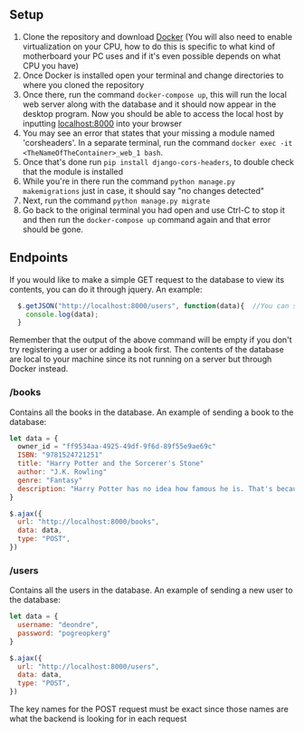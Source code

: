 ## Setup
1. Clone the repository and download [Docker](https://www.docker.com/get-started) (You will also need to enable virtualization on your CPU, how to do this is specific to what kind of motherboard your PC uses and if it's even possible depends on what CPU you have)
2. Once Docker is installed open your terminal and change directories to where you cloned the repository
3. Once there, run the command `docker-compose up`, this will run the local web server along with the database and it should now appear in the desktop program. Now you should be able to access the local host by inputting [localhost:8000](http://localhost:8000) into your browser
4. You may see an error that states that your missing a module named 'corsheaders'. In a separate terminal, run the command `docker exec -it <TheNameOfTheContainer>_web_1 bash`.
5. Once that's done run `pip install django-cors-headers`, to double check that the module is installed
6. While you're in there run the command `python manage.py makemigrations` just in case, it should say "no changes detected"
7. Next, run the command `python manage.py migrate` 
8. Go back to the original terminal you had open and use Ctrl-C to stop it and then run the `docker-compose up` command again and that error should be gone.
## Endpoints
If you would like to make a simple GET request to the database to view its contents, you can do it through jquery. An example:
```javascript
  $.getJSON("http://localhost:8000/users", function(data){  //You can swap users for books and get the output of books in the database
    console.log(data);
  }
```
Remember that the output of the above command will be empty if you don't try registering a user or adding a book first. The contents of the database are local to your machine since its not running on a server but through Docker instead.
### /books
Contains all the books in the database. An example of sending a book to the database:
```javascript
let data = {
  owner_id = "ff9534aa-4925-49df-9f6d-89f55e9ae69c"
  ISBN: "9781524721251"
  title: "Harry Potter and the Sorcerer's Stone"
  author: "J.K. Rowling"
  genre: "Fantasy"
  description: "Harry Potter has no idea how famous he is. That's because he's being raised by his miserable aunt and uncle who are terrified Harry will learn that he's really a wizard, just as his parents were. But everything changes when Harry is summoned to attend an infamous school for wizards, and he begins to discover some clues about his illustrious birthright. From the surprising way he is greeted by a lovable giant, to the unique curriculum and colorful faculty at his unusual school, Harry finds himself drawn deep inside a mystical world he never knew existed and closer to his own noble destiny."
}

$.ajax({
  url: "http://localhost:8000/books",
  data: data,
  type: "POST",
})
```
### /users
Contains all the users in the database. An example of sending a new user to the database:
```javascript
let data = {
  username: "deondre",
  password: "pogreopkerg"
}

$.ajax({
  url: "http://localhost:8000/users",
  data: data,
  type: "POST",
})
```
The key names for the POST request must be exact since those names are what the backend is looking for in each request
